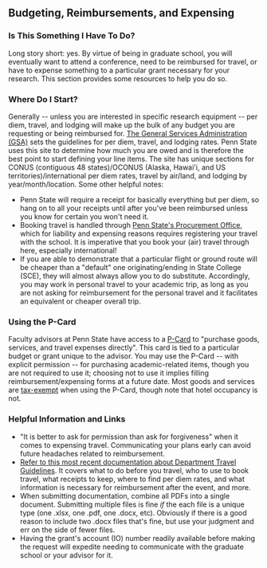 ## Budgeting, Reimbursements, and Expensing

### Is This Something I Have To Do?
Long story short: yes. By virtue of being in graduate school, you will eventually want to attend a conference, need to be reimbursed for travel, or have to expense something to a particular grant necessary for your research. This section provides some resources to help you do so.

### Where Do I Start?
Generally -- unless you are interested in specific research equipment -- per diem, travel, and lodging will make up the bulk of any budget you are requesting or being reimbursed for. [The General Services Administration (GSA)](https://www.gsa.gov/travel/plan-a-trip?topnav=travel) sets the guidelines for per diem, travel, and lodging rates. Penn State uses this site to determine how much you are owed and is therefore the best point to start defining your line items. The site has unique sections for CONUS (contiguous 48 states)/OCONUS (Alaska, Hawai'i, and US territories)/international per diem rates, travel by air/land, and lodging by year/month/location. Some other helpful notes:
* Penn State will require a receipt for basically everything but per diem, so hang on to all your receipts until after you've been reimbursed unless you know for certain you won't need it.
* Booking travel is handled through [Penn State's Procurement Office](https://procurement.psu.edu/travel), which for liability and expensing reasons requires registering your travel with the school. It is imperative that you book your (air) travel through here, especially international!
* If you are able to demonstrate that a particular flight or ground route will be cheaper than a "default" one originating/ending in State College (SCE), they will almost always allow you to do substitute. Accordingly, you may work in personal travel to your academic trip, as long as you are not asking for reimbursement for the personal travel and it facilitates an equivalent or cheaper overall trip.   

### Using the P-Card
Faculty advisors at Penn State have access to a [P-Card](https://procurement.psu.edu/purchasing-card) to "purchase goods, services, and travel expenses directly". This card is tied to a particular budget or grant unique to the advisor. You may use the P-Card -- with explicit permission -- for purchasing academic-related items, though you are not required to use it; choosing not to use it implies filling reimbursement/expensing forms at a future date. Most goods and services are [tax-exempt](https://pennstateoffice365.sharepoint.com/sites/CentralProcurement/SitePages/Tax-Exemption.aspx?csf=1&web=1&e=eCavfd&CID=6abe7bd0-5b04-4fbf-8ee9-e269591aa939) when using the P-Card, though note that hotel occupancy is not.

### Helpful Information and Links
* "It is better to ask for permission than ask for forgiveness" when it comes to expensing travel. Communicating your plans early can avoid future headaches related to reimbursement.
* [Refer to this most recent documentation about Department Travel Guidelines](https://pennstateoffice365-my.sharepoint.com/:b:/r/personal/azh5924_psu_edu/Documents/Hadjimichael%20Group%20Materials/Training/TRAVEL%20Guidelines.pdf?csf=1&web=1&e=vodbHb). It covers what to do before you travel, who to use to book travel, what receipts to keep, where to find per diem rates, and what information is necessary for reimbursement after the event, and more.
* When submitting documentation, combine all PDFs into a single document. Submitting multiple files is fine *if* the each file is a unique type (one .xlsx, one .pdf, one .docx, etc). Obviously if there is a good reason to include two .docx files that's fine, but use your judgment and err on the side of fewer files.
* Having the grant's account (IO) number readily available before making the request will expedite needing to communicate with the graduate school or your advisor for it.
